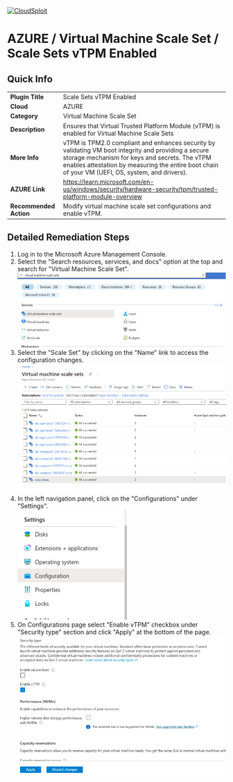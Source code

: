 [![CloudSploit](https://cloudsploit.com/img/logo-new-big-text-100.png "CloudSploit")](https://cloudsploit.com)

# AZURE / Virtual Machine Scale Set / Scale Sets vTPM Enabled

## Quick Info

| | |
|-|-|
| **Plugin Title** | Scale Sets vTPM Enabled |
| **Cloud** | AZURE |
| **Category** | Virtual Machine Scale Set |
| **Description** | Ensures that Virtual Trusted Platform Module (vTPM) is enabled for Virtual Machine Scale Sets |
| **More Info** | vTPM is TPM2.0 compliant and enhances security by validating VM boot integrity and providing a secure storage mechanism for keys and secrets. The vTPM enables attestation by measuring the entire boot chain of your VM (UEFI, OS, system, and drivers). |
| **AZURE Link** | https://learn.microsoft.com/en-us/windows/security/hardware-security/tpm/trusted-platform-module-overview |
| **Recommended Action** | Modify virtual machine scale set configurations and enable vTPM. |

## Detailed Remediation Steps

1. Log in to the Microsoft Azure Management Console.
2. Select the "Search resources, services, and docs" option at the top and search for "Virtual Machine Scale Set". </br> <img src="/resources/azure/virtualmachinescaleset/scale-set-vtpm-enabled/step2.png"/>
3. Select the "Scale Set" by clicking on the "Name" link to access the configuration changes. </br> <img src="/resources/azure/virtualmachinescaleset/scale-set-vtpm-enabled/step3.png"/>
4. In the left navigation panel, click on the "Configurations" under "Settings".</br> <img src="/resources/azure/virtualmachinescaleset/scale-set-vtpm-enabled/step4.png"/>
5. On Configurations page select "Enable vTPM" checkbox under  "Security type" section and click "Apply" at the bottom of the page. </br> <img src="/resources/azure/virtualmachinescaleset/scale-set-vtpm-enabled/step5.png"/>